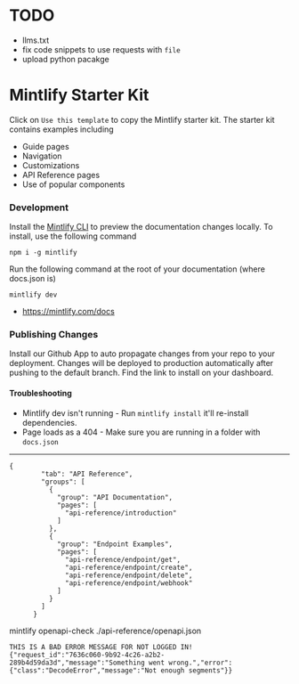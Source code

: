 # TODO

- llms.txt
- fix code snippets to use requests with `file`
- upload python pacakge

# Mintlify Starter Kit

Click on `Use this template` to copy the Mintlify starter kit. The starter kit contains examples including

- Guide pages
- Navigation
- Customizations
- API Reference pages
- Use of popular components

### Development

Install the [Mintlify CLI](https://www.npmjs.com/package/mintlify) to preview the documentation changes locally. To install, use the following command

```
npm i -g mintlify
```

Run the following command at the root of your documentation (where docs.json is)

```
mintlify dev
```

- https://mintlify.com/docs

### Publishing Changes

Install our Github App to auto propagate changes from your repo to your deployment. Changes will be deployed to production automatically after pushing to the default branch. Find the link to install on your dashboard. 

#### Troubleshooting

- Mintlify dev isn't running - Run `mintlify install` it'll re-install dependencies.
- Page loads as a 404 - Make sure you are running in a folder with `docs.json`


---


```
{
        "tab": "API Reference",
        "groups": [
          {
            "group": "API Documentation",
            "pages": [
              "api-reference/introduction"
            ]
          },
          {
            "group": "Endpoint Examples",
            "pages": [
              "api-reference/endpoint/get",
              "api-reference/endpoint/create",
              "api-reference/endpoint/delete",
              "api-reference/endpoint/webhook"
            ]
          }
        ]
      }
```


mintlify openapi-check ./api-reference/openapi.json


```
THIS IS A BAD ERROR MESSAGE FOR NOT LOGGED IN!
{"request_id":"7636c060-9b92-4c26-a2b2-289b4d59da3d","message":"Something went wrong.","error":{"class":"DecodeError","message":"Not enough segments"}}
```